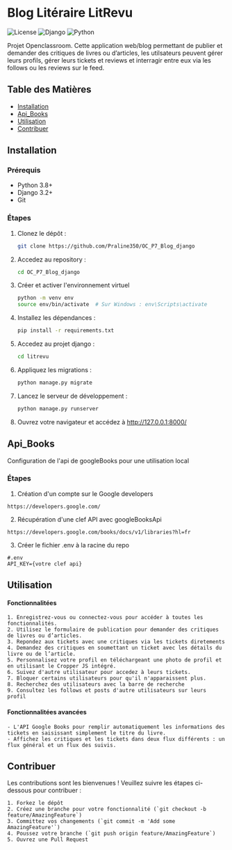# Blog Litéraire LitRevu

![License](https://img.shields.io/badge/license-MIT-blue.svg)
![Django](https://img.shields.io/badge/Django-3.2-green)
![Python](https://img.shields.io/badge/Python-3.8-blue)


Projet Openclassroom.
Cette application web/blog permettant de publier et demander des critiques de livres ou d’articles, les utilsateurs peuvent gérer leurs profils, gérer leurs tickets et reviews et interragir entre eux via les follows ou les reviews sur le feed.


## Table des Matières

- [Installation](#installation)
- [Api_Books](#api_books)
- [Utilisation](#utilisation)
- [Contribuer](#contribuer)


## Installation

### Prérequis

- Python 3.8+
- Django 3.2+
- Git

### Étapes

1. Clonez le dépôt :
   ```bash
   git clone https://github.com/Praline350/OC_P7_Blog_django

2. Accedez au repository :
    ```bash
    cd OC_P7_Blog_django

3. Créer et activer l'environnement virtuel
    ```bash
    python -m venv env
    source env/bin/activate  # Sur Windows : env\Scripts\activate

4. Installez les dépendances :
    ```bash 
    pip install -r requirements.txt

5. Accedez au projet django :
   ```bash
   cd litrevu

6. Appliquez les migrations :
    ```bash
    python manage.py migrate
    
7. Lancez le serveur de développement :
    ```bash
    python manage.py runserver

8. Ouvrez votre navigateur et accédez à http://127.0.0.1:8000/

## Api_Books

Configuration de l'api de googleBooks pour une utilisation local

### Étapes

1. Création d'un compte sur le Google developers
````
https://developers.google.com/
````
2. Récupération d'une clef API avec googleBooksApi
````
https://developers.google.com/books/docs/v1/libraries?hl=fr
````
3. Créer le fichier .env à la racine du repo
````
#.env
API_KEY={votre clef api}
````

## Utilisation

#### Fonctionnalitées
````
1. Enregistrez-vous ou connectez-vous pour accéder à toutes les fonctionnalités.
2. Utilisez le formulaire de publication pour demander des critiques de livres ou d’articles.
3. Repondez aux tickets avec une critiques via les tickets diretements
4. Demandez des critiques en soumettant un ticket avec les détails du livre ou de l’article.
5. Personnalisez votre profil en téléchargeant une photo de profil et en utilisant le Cropper JS intégré.
6. Suivez d'autre utilisateur pour accedez à leurs tickets.
7. Bloquer certains utilisateurs pour qu'il n'apparaissent plus.
8. Recherchez des utilisateurs avec la barre de recherche
9. Consultez les follows et posts d'autre utilisateurs sur leurs profil
````

#### Fonctionnalitées avancées
````
- L'API Google Books pour remplir automatiquement les informations des tickets en saisissant simplement le titre du livre.
- Affichez les critiques et les tickets dans deux flux différents : un flux général et un flux des suivis.
````


## Contribuer

Les contributions sont les bienvenues ! Veuillez suivre les étapes ci-dessous pour contribuer :
````
1. Forkez le dépôt
2. Créez une branche pour votre fonctionnalité (`git checkout -b feature/AmazingFeature`)
3. Committez vos changements (`git commit -m 'Add some AmazingFeature'`)
4. Poussez votre branche (`git push origin feature/AmazingFeature`)
5. Ouvrez une Pull Request
````
